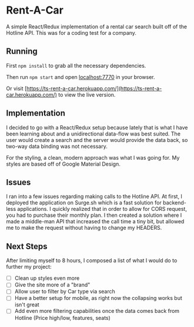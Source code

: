 # Rent-A-Car

A simple React/Redux implementation of a rental car search built off of the Hotline API. This was for a coding test for a company.

## Running

First `npm install` to grab all the necessary dependencies.

Then run `npm start` and open <localhost:7770> in your browser.

Or visit [https://ts-rent-a-car.herokuapp.com/](https://ts-rent-a-car.herokuapp.com/) to view the live version.

## Implementation

I decided to go with a React/Redux setup because lately that is what I have been learning about and a unidirectional data-flow was best suited. The user would create a search and the server would provide the data back, so two-way data binding was not necessary.

For the styling, a clean, modern approach was what I was going for. My styles are based off of Google Material Design.

## Issues

I ran into a few issues regarding making calls to the Hotline API. At first, I deployed the application on Surge.sh which is a fast solution for backend-less applications. I quickly realized that in order to allow for CORS request, you had to purchase their monthly plan. I then created a solution where I made a middle-man API that increased the call time a tiny bit, but allowed me to make the request without having to change my HEADERS.


## Next Steps

After limiting myself to 8 hours, I composed a list of what I would do to further my project:
- [ ] Clean up styles even more
- [ ] Give the site more of a "brand"
- [ ] Allow user to filter by Car type via search
- [ ] Have a better setup for mobile, as right now the collapsing works but isn't great
- [ ] Add even more filtering capabilities once the data comes back from Hotline (Price high/low, features, seats)
